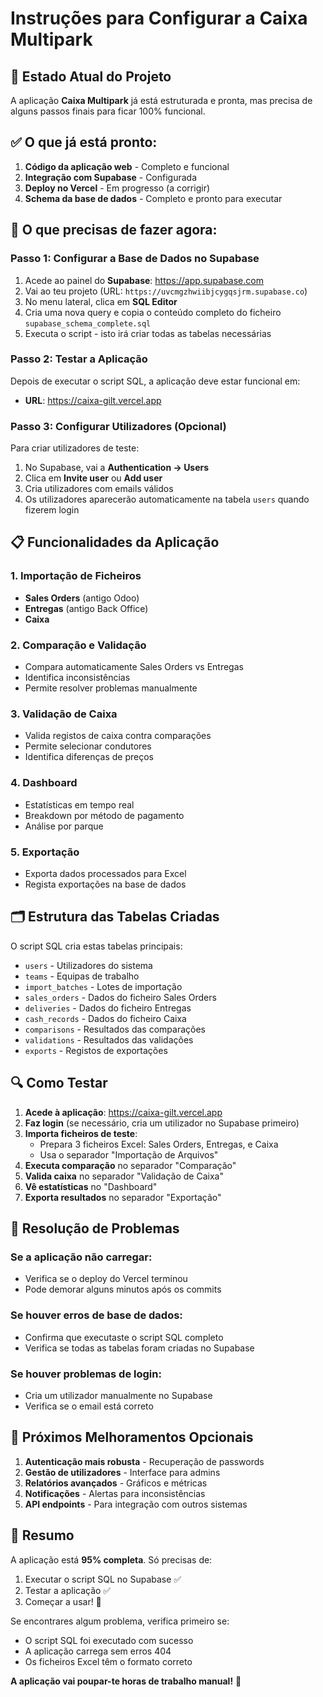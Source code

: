 # Instruções para Configurar a Caixa Multipark

## 🚀 Estado Atual do Projeto

A aplicação **Caixa Multipark** já está estruturada e pronta, mas precisa de alguns passos finais para ficar 100% funcional.

## ✅ O que já está pronto:

1. **Código da aplicação web** - Completo e funcional
2. **Integração com Supabase** - Configurada
3. **Deploy no Vercel** - Em progresso (a corrigir)
4. **Schema da base de dados** - Completo e pronto para executar

## 🔧 O que precisas de fazer agora:

### Passo 1: Configurar a Base de Dados no Supabase

1. Acede ao painel do **Supabase**: https://app.supabase.com
2. Vai ao teu projeto (URL: `https://uvcmgzhwiibjcygqsjrm.supabase.co`)
3. No menu lateral, clica em **SQL Editor**
4. Cria uma nova query e copia o conteúdo completo do ficheiro `supabase_schema_complete.sql`
5. Executa o script - isto irá criar todas as tabelas necessárias

### Passo 2: Testar a Aplicação

Depois de executar o script SQL, a aplicação deve estar funcional em:
- **URL**: https://caixa-gilt.vercel.app

### Passo 3: Configurar Utilizadores (Opcional)

Para criar utilizadores de teste:
1. No Supabase, vai a **Authentication → Users**
2. Clica em **Invite user** ou **Add user**
3. Cria utilizadores com emails válidos
4. Os utilizadores aparecerão automaticamente na tabela `users` quando fizerem login

## 📋 Funcionalidades da Aplicação

### 1. Importação de Ficheiros
- **Sales Orders** (antigo Odoo)
- **Entregas** (antigo Back Office)  
- **Caixa**

### 2. Comparação e Validação
- Compara automaticamente Sales Orders vs Entregas
- Identifica inconsistências
- Permite resolver problemas manualmente

### 3. Validação de Caixa
- Valida registos de caixa contra comparações
- Permite selecionar condutores
- Identifica diferenças de preços

### 4. Dashboard
- Estatísticas em tempo real
- Breakdown por método de pagamento
- Análise por parque

### 5. Exportação
- Exporta dados processados para Excel
- Regista exportações na base de dados

## 🗂️ Estrutura das Tabelas Criadas

O script SQL cria estas tabelas principais:
- `users` - Utilizadores do sistema
- `teams` - Equipas de trabalho
- `import_batches` - Lotes de importação
- `sales_orders` - Dados do ficheiro Sales Orders
- `deliveries` - Dados do ficheiro Entregas
- `cash_records` - Dados do ficheiro Caixa
- `comparisons` - Resultados das comparações
- `validations` - Resultados das validações
- `exports` - Registos de exportações

## 🔍 Como Testar

1. **Acede à aplicação**: https://caixa-gilt.vercel.app
2. **Faz login** (se necessário, cria um utilizador no Supabase primeiro)
3. **Importa ficheiros de teste**:
   - Prepara 3 ficheiros Excel: Sales Orders, Entregas, e Caixa
   - Usa o separador "Importação de Arquivos"
4. **Executa comparação** no separador "Comparação"
5. **Valida caixa** no separador "Validação de Caixa"
6. **Vê estatísticas** no "Dashboard"
7. **Exporta resultados** no separador "Exportação"

## 🐛 Resolução de Problemas

### Se a aplicação não carregar:
- Verifica se o deploy do Vercel terminou
- Pode demorar alguns minutos após os commits

### Se houver erros de base de dados:
- Confirma que executaste o script SQL completo
- Verifica se todas as tabelas foram criadas no Supabase

### Se houver problemas de login:
- Cria um utilizador manualmente no Supabase
- Verifica se o email está correto

## 📱 Próximos Melhoramentos Opcionais

1. **Autenticação mais robusta** - Recuperação de passwords
2. **Gestão de utilizadores** - Interface para admins
3. **Relatórios avançados** - Gráficos e métricas
4. **Notificações** - Alertas para inconsistências
5. **API endpoints** - Para integração com outros sistemas

## 🎯 Resumo

A aplicação está **95% completa**. Só precisas de:
1. Executar o script SQL no Supabase ✅
2. Testar a aplicação ✅
3. Começar a usar! 🚀

Se encontrares algum problema, verifica primeiro se:
- O script SQL foi executado com sucesso
- A aplicação carrega sem erros 404
- Os ficheiros Excel têm o formato correto

**A aplicação vai poupar-te horas de trabalho manual!** 💪